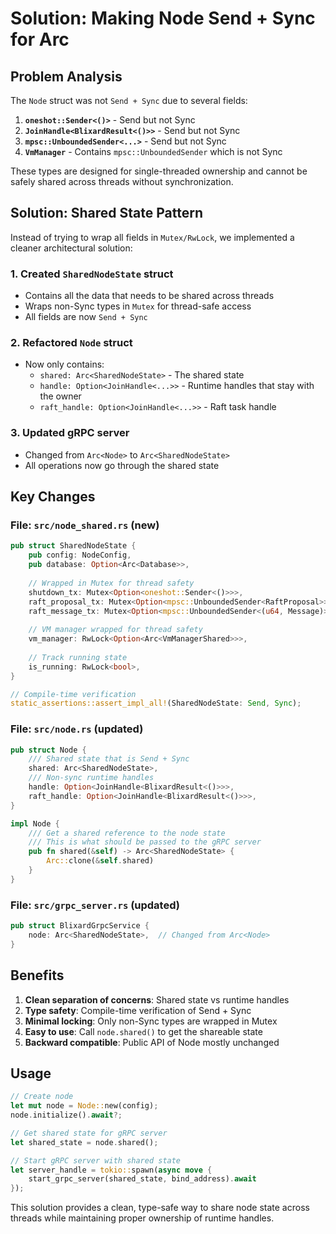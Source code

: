 # Solution: Making Node Send + Sync for Arc<Node>

## Problem Analysis

The `Node` struct was not `Send + Sync` due to several fields:

1. **`oneshot::Sender<()>`** - Send but not Sync
2. **`JoinHandle<BlixardResult<()>>`** - Send but not Sync  
3. **`mpsc::UnboundedSender<...>`** - Send but not Sync
4. **`VmManager`** - Contains `mpsc::UnboundedSender` which is not Sync

These types are designed for single-threaded ownership and cannot be safely shared across threads without synchronization.

## Solution: Shared State Pattern

Instead of trying to wrap all fields in `Mutex/RwLock`, we implemented a cleaner architectural solution:

### 1. Created `SharedNodeState` struct
- Contains all the data that needs to be shared across threads
- Wraps non-Sync types in `Mutex` for thread-safe access
- All fields are now `Send + Sync`

### 2. Refactored `Node` struct
- Now only contains:
  - `shared: Arc<SharedNodeState>` - The shared state
  - `handle: Option<JoinHandle<...>>` - Runtime handles that stay with the owner
  - `raft_handle: Option<JoinHandle<...>>` - Raft task handle

### 3. Updated gRPC server
- Changed from `Arc<Node>` to `Arc<SharedNodeState>`
- All operations now go through the shared state

## Key Changes

### File: `src/node_shared.rs` (new)
```rust
pub struct SharedNodeState {
    pub config: NodeConfig,
    pub database: Option<Arc<Database>>,
    
    // Wrapped in Mutex for thread safety
    shutdown_tx: Mutex<Option<oneshot::Sender<()>>>,
    raft_proposal_tx: Mutex<Option<mpsc::UnboundedSender<RaftProposal>>>,
    raft_message_tx: Mutex<Option<mpsc::UnboundedSender<(u64, Message)>>>,
    
    // VM manager wrapped for thread safety
    vm_manager: RwLock<Option<Arc<VmManagerShared>>>,
    
    // Track running state
    is_running: RwLock<bool>,
}

// Compile-time verification
static_assertions::assert_impl_all!(SharedNodeState: Send, Sync);
```

### File: `src/node.rs` (updated)
```rust
pub struct Node {
    /// Shared state that is Send + Sync
    shared: Arc<SharedNodeState>,
    /// Non-sync runtime handles
    handle: Option<JoinHandle<BlixardResult<()>>>,
    raft_handle: Option<JoinHandle<BlixardResult<()>>>,
}

impl Node {
    /// Get a shared reference to the node state
    /// This is what should be passed to the gRPC server
    pub fn shared(&self) -> Arc<SharedNodeState> {
        Arc::clone(&self.shared)
    }
}
```

### File: `src/grpc_server.rs` (updated)
```rust
pub struct BlixardGrpcService {
    node: Arc<SharedNodeState>,  // Changed from Arc<Node>
}
```

## Benefits

1. **Clean separation of concerns**: Shared state vs runtime handles
2. **Type safety**: Compile-time verification of Send + Sync
3. **Minimal locking**: Only non-Sync types are wrapped in Mutex
4. **Easy to use**: Call `node.shared()` to get the shareable state
5. **Backward compatible**: Public API of Node mostly unchanged

## Usage

```rust
// Create node
let mut node = Node::new(config);
node.initialize().await?;

// Get shared state for gRPC server
let shared_state = node.shared();

// Start gRPC server with shared state
let server_handle = tokio::spawn(async move {
    start_grpc_server(shared_state, bind_address).await
});
```

This solution provides a clean, type-safe way to share node state across threads while maintaining proper ownership of runtime handles.